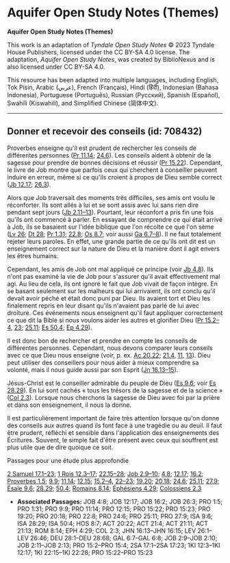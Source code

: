 # Aquifer Open Study Notes (Themes)

**Aquifer Open Study Notes (Themes)**

This work is an adaptation of *Tyndale Open Study Notes* © 2023 Tyndale House Publishers, licensed under the CC BY\-SA 4\.0 license. The adaptation, *Aquifer Open Study Notes*, was created by BiblioNexus and is also licensed under CC BY\-SA 4\.0\.

This resource has been adapted into multiple languages, including English, Tok Pisin, Arabic (عربي), French (Français), Hindi (हिंदी), Indonesian (Bahasa Indonesia), Portuguese (Português), Russian (Русский), Spanish (Español), Swahili (Kiswahili), and Simplified Chinese (简体中文).



--------------------------------

## Donner et recevoir des conseils (id: 708432)

Proverbes enseigne qu'il est prudent de rechercher les conseils de différentes personnes ([Pr 11\.14](https://ref.ly/Prov11:14); [24\.6](https://ref.ly/Prov24:6)). Les conseils aident à obtenir de la sagesse pour prendre de bonnes décisions et réussir ([Pr 15\.22](https://ref.ly/Prov15:22)). Cependant, le livre de Job montre que parfois ceux qui cherchent à conseiller peuvent induire en erreur, même si ce qu'ils croient à propos de Dieu semble correct ([Jb 12\.17](https://ref.ly/Job12:17); [26\.3](https://ref.ly/Job26:3)).

Alors que Job traversait des moments très difficiles, ses amis ont voulu le réconforter. Ils sont allés à lui et se sont assis avec lui sans rien dire pendant sept jours ([Jb 2\.11–13](https://ref.ly/Job2:11-Job2:13)). Pourtant, leur réconfort a pris fin une fois qu'ils ont commencé à parler. En essayant de comprendre ce qui était arrivé à Job, ils se basaient sur l'idée biblique que l'on récolte ce que l'on sème ([Lv 26](https://ref.ly/Lev26:1-Lev26:46); [Dt 28](https://ref.ly/Deut28:1-Deut28:68); [Pr 1\.31](https://ref.ly/Prov1:31); [22\.8](https://ref.ly/Prov22:8); [Os 8\.7](https://ref.ly/Hos8:7); voir aussi [Ga 6\.7–8](https://ref.ly/Gal6:7-Gal6:8)). Il ne faut totalement rejeter leurs paroles. En effet, une grande partie de ce qu'ils ont dit est un enseignement correct sur la nature de Dieu et la manière dont il agit envers les êtres humains.

Cependant, les amis de Job ont mal appliqué ce principe (voir [Jb 4\.8](https://ref.ly/Job4:8)). Ils n'ont pas examiné la vie de Job pour s'assurer qu'il avait effectivement mal agi. Au lieu de cela, ils ont ignoré le fait que Job vivait de façon intègre. En se basant seulement sur les malheurs qui lui arrivaient, ils ont conclu qu'il devait avoir péché et était donc puni par Dieu. Ils avaient tort et Dieu les finalement repris en leur disant qu'ils n'avaient pas parlé de lui avec droiture. Ces événements nous enseignent qu'il faut appliquer correctement ce que dit la Bible si nous voulons aider les autres et glorifier Dieu ([Pr 15\.2–4](https://ref.ly/Prov15:2-Prov15:4), [23](https://ref.ly/Prov15:23); [25\.11](https://ref.ly/Prov25:11); [Es 50\.4](https://ref.ly/Isa50:4); [Ep 4\.29](https://ref.ly/Eph4:29)).

Il est donc bon de rechercher et prendre en compte les conseils de différentes personnes. Cependant, nous devons comparer leurs conseils avec ce que Dieu nous enseigne (voir, p. ex. [Ac 20\.22](https://ref.ly/Acts20:22); [21\.4](https://ref.ly/Acts21:4), [11](https://ref.ly/Acts21:11), [13](https://ref.ly/Acts21:13)). Dieu peut utiliser des conseillers pour nous aider à mieux comprendre sa volonté, mais il nous guide aussi par son Esprit ([Jn 16\.13–15](https://ref.ly/John16:13-John16:15)).

Jésus\-Christ est le conseiller admirable du peuple de Dieu ([Es 9\.6](https://ref.ly/Isa9:6); voir [Es 28\.29](https://ref.ly/Isa28:29)). En lui sont cachés « tous les trésors de la sagesse et de la science » ([Col 2\.3](https://ref.ly/Col2:3)). Lorsque nous cherchons la sagesse de Dieu avec foi par la prière et dans son enseignement, il nous la donne.

Il est particulièrement important de faire très attention lorsque qu'on donne des conseils aux autres quand ils font face à une tragédie ou au deuil. Il faut être prudent, réfléchi et sensible dans l'application des enseignements des Écritures. Souvent, le simple fait d'être présent avec ceux qui souffrent est plus utile que de dire quoique ce soit.

Passages pour une étude plus approfondie

[2 Samuel 17\.1–23](https://ref.ly/2Sam17:1-2Sam17:23); [1 Rois 12\.3–17](https://ref.ly/1Kgs12:3-1Kgs12:17); [22\.15–28](https://ref.ly/1Kgs22:15-1Kgs22:28); [Job 2\.9–10](https://ref.ly/Job2:9-Job2:10); [4\.8](https://ref.ly/Job4:8); [12\.17](https://ref.ly/Job12:17); [16\.2](https://ref.ly/Job16:2); [Proverbes 1\.5](https://ref.ly/Prov1:5); [9\.9](https://ref.ly/Prov9:9); [11\.14](https://ref.ly/Prov11:14); [12\.15](https://ref.ly/Prov12:15); [15\.2–4](https://ref.ly/Prov15:2-Prov15:4), [22–23](https://ref.ly/Prov15:22-Prov15:23); [19\.20](https://ref.ly/Prov19:20); [20\.18](https://ref.ly/Prov20:18); [24\.6](https://ref.ly/Prov24:6); [25\.11](https://ref.ly/Prov25:11); [27\.9](https://ref.ly/Prov27:9); [Ésaïe 9\.6](https://ref.ly/Isa9:6); [28\.29](https://ref.ly/Isa28:29); [50\.4](https://ref.ly/Isa50:4); [Romains 8\.14](https://ref.ly/Rom8:14); [Éphésiens 4\.29](https://ref.ly/Eph4:29); [Colossiens 2\.3](https://ref.ly/Col2:3)

* **Associated Passages:** JOB 4:8; JOB 12:17; JOB 16:2; JOB 26:3; PRO 1:5; PRO 1:31; PRO 9:9; PRO 11:14; PRO 12:15; PRO 15:22; PRO 15:23; PRO 19:20; PRO 20:18; PRO 22:8; PRO 24:6; PRO 25:11; PRO 27:9; ISA 9:6; ISA 28:29; ISA 50:4; HOS 8:7; ACT 20:22; ACT 21:4; ACT 21:11; ACT 21:13; ROM 8:14; EPH 4:29; COL 2:3; JHN 16:13–JHN 16:15; LEV 26:1–LEV 26:46; DEU 28:1–DEU 28:68; GAL 6:7–GAL 6:8; JOB 2:9–JOB 2:10; JOB 2:11–JOB 2:13; PRO 15:2–PRO 15:4; 2SA 17:1–2SA 17:23; 1KI 12:3–1KI 12:17; 1KI 22:15–1KI 22:28; PRO 15:22–PRO 15:23

